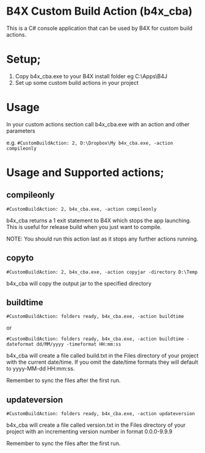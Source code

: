 # B4X Custom Build Action (b4x_cba)

This is a C# console application that can be used by B4X for custom build actions.

# Setup;

1. Copy b4x_cba.exe to your B4X install folder eg C:\Apps\B4J
2. Set up some custom build actions in your project

# Usage

In your custom actions section call b4x_cba.exe with an action and other parameters

e.g. `#CustomBuildAction: 2, D:\Dropbox\My b4x_cba.exe, -action compileonly`

# Usage and Supported actions;
## compileonly

`#CustomBuildAction: 2, b4x_cba.exe, -action compileonly`

b4x_cba returns a 1 exit statement to B4X which stops the app launching. This is useful for release build when you just want to compile.

NOTE: You should run this action last as it stops any further actions running.

## copyto

`#CustomBuildAction: 2, b4x_cba.exe, -action copyjar -directory D:\Temp`

b4x_cba will copy the output jar to the specified directory

## buildtime

`#CustomBuildAction: folders ready, b4x_cba.exe, -action buildtime`

or

`#CustomBuildAction: folders ready, b4x_cba.exe, -action buildtime -dateformat dd/MM/yyyy -timeformat HH:mm:ss`

b4x_cba will create a file called build.txt in the Files directory of your project with the current date/time. If you omit the date/time formats they will default to yyyy-MM-dd HH:mm:ss.

Remember to sync the files after the first run.

## updateversion

`#CustomBuildAction: folders ready, b4x_cba.exe, -action updateversion`

b4x_cba will create a file called version.txt in the Files directory of your project with an incrementing version number in format 0.0.0-9.9.9

Remember to sync the files after the first run.
